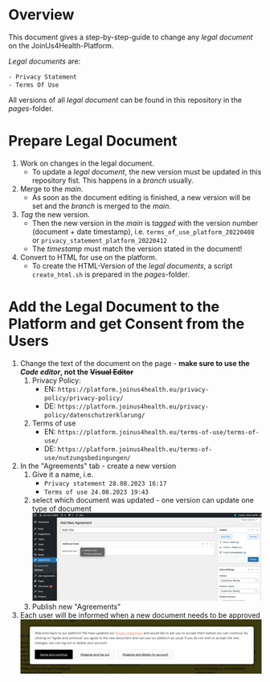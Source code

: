 # Overview
This document gives a step-by-step-guide to change any *legal document* on the JoinUs4Health-Platform.

*Legal documents* are:

    - Privacy Statement
    - Terms Of Use

All versions of all *legal document* can be found in this repository in the *pages*-folder.

# Prepare Legal Document

1. Work on changes in the legal document.
    - To update a *legal document*, the new version must be updated in this repository fist. This happens in a *branch* usually.
1. Merge to the *main*.
    - As soon as the document editing is finished, a new version will be set and the *branch* is merged to the *main*.
1. *Tag* the new version.
    - Then the new version in the *main* is *tagged* with the version number (document + date timestamp), i.e. `terms_of_use_platform_20220408` or `privacy_statement_platform_20220412`
    - The *timestamp* must match the version stated in the document!
1. Convert to HTML for use on the platform.
    - To create the HTML-Version of the *legal documents*, a script `create_html.sh` is prepared in the *pages*-folder.

# Add the Legal Document to the Platform and get Consent from the Users

1. Change the text of the document on the page - **make sure to use the *Code editor*, not the ~~Visual Editor~~**
    1. Privacy Policy:
        - EN: `https://platform.joinus4health.eu/privacy-policy/privacy-policy/`
        - DE: `https://platform.joinus4health.eu/privacy-policy/datenschutzerklarung/`
    1. Terms of use
        - EN: `https://platform.joinus4health.eu/terms-of-use/terms-of-use/`
        - DE: `https://platform.joinus4health.eu/terms-of-use/nutzungsbedingungen/`
1. In the "Agreements" tab - create a new version
    1. Give it a name, i.e.
        - `Privacy statement 28.08.2023 16:17`
        - `Terms of use 24.08.2023 19:43`
    1. select which document was updated - one version can update one type of document  
        ![](./add_new_agreement.png)
    1. Publish new "Agreements"
1. Each user will be informed when a new document needs to be approved  
    ![](./consent.png)

